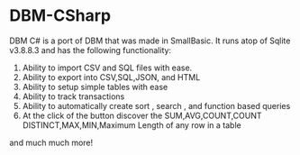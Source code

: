 # DBM-CSharp
DBM C# is a port of DBM that was made in SmallBasic.
It runs atop of Sqlite v3.8.8.3 and has the following functionality:
1. Ability to import CSV and SQL files with ease.
2. Ability to export into CSV,SQL,JSON, and HTML 
3. Ability to setup simple tables with ease
4. Ability to track transactions
5. Ability to automatically create sort , search , and function based queries
6. At the click of the button discover the SUM,AVG,COUNT,COUNT DISTINCT,MAX,MIN,Maximum Length of any row in a table

and much much more!
